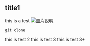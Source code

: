 ## title1
this is a test
![圖片說明](https://pngimg.com/uploads/github/github_PNG28.png).
```
git clone
```
this is test 2
this is test 3
this is test 3+
